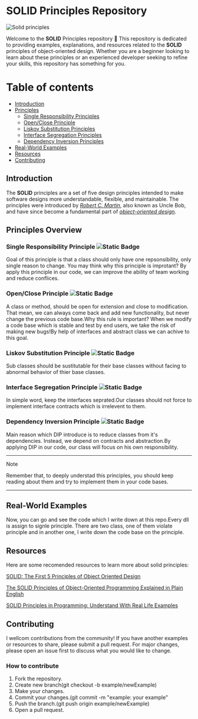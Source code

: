 # SOLID Principles Repository

![Solid principles](https://media.dev.to/cdn-cgi/image/width=1280,height=720,fit=cover,gravity=auto,format=auto/https%3A%2F%2Fdev-to-uploads.s3.amazonaws.com%2Fuploads%2Farticles%2Ftq5fahfhe0kdc8muaiyg.png)

Welcome to the **SOLID** Principles repository 🤟 This repository is dedicated to providing examples, explanations, and resources related to the **SOLID** principles of object-oriented design. Whether you are a beginner looking to learn about these principles or an experienced developer seeking to refine your skills, this repository has something for you.

# Table of contents

- [Introduction](#introduction)
- [Principles](#principles-overview)
  - [Single Responsibility Principles](#single-responsibility-principle-srp)
  - [Open/Close Principle](#open/close-principle-ocp)
  - [Liskov Substitution Principles](#liskov-substitution-principle-lsp)
  - [Interface Segregation Principles](#interface-segregation-principle-isp)
  - [Dependency Inversion Principles](#dependency-inversion-principle-dip)
- [Real-World Examples](#real-world-examples)
- [Resources](#resources)
- [Contributing](#contributing)
<!-- - [License](@license)-->

## Introduction
The **SOLID** principles are a set of five design principles intended to make software designs more understandable, flexible, and maintainable. The principles were introduced by [_Robert C. Martin_](https://en.wikipedia.org/wiki/Robert_C._Martin), also known as Uncle Bob, and have since become a fundamental part of [_object-oriented design_](https://www.educative.io/blog/object-oriented-programming).

## Principles Overview

### Single Responsibility Principle ![Static Badge](https://img.shields.io/badge/(SRP)-blue?style=flat)

Goal of this principle is that a class should only have one repsonsibility, only single reason to change.
You may think why this principle is improtant? By apply this principle in our code, we can improve the ability of team working and reduce conflices.

### Open/Close Principle ![Static Badge](https://img.shields.io/badge/(OCP)-blue?style=flat)

A class or method, should be open for extension and close to modification.
That mean, we can always come back and add new functionality, but never change the previous code base.Why this rule is important? When we modify a code base which is stable and test by end users, we take the risk of making new bugs!By help of interfaces and abstract class we can achive to this goal.

### Liskov Substitution Principle ![Static Badge](https://img.shields.io/badge/(LSP)-blue?style=flat)

Sub classes should be sustitutable for their base classes without facing to abnormal behavior of thier base classes.

### Interface Segregation Principle ![Static Badge](https://img.shields.io/badge/(ISP)-blue?style=flat)

In simple word, keep the interfaces seprated.Our classes should not force to implement interface contracts which is irrelevent to them.

### Dependency Inversion Principle ![Static Badge](https://img.shields.io/badge/(DIP)-blue?style=flat)

Main reason which DIP introduce is to reduce classes from it's dependencies. Instead, we depend on contracts and abstraction.By applying DIP in our code, our class will focus on his own responsibility.

---

> [!NOTE]
> Remember that, to deeply understad this principles, you should keep reading about them and try to implement them in your code bases.

---

## Real-World Examples

Now, you can go and see the code which I write down at this repo.Every dll is assign to signle principle. There are two class, one of them violate principle and in another one, I write down the code base on the principle.

## Resources

Here are some recomended resources to learn more about solid principles:

[SOLID: The First 5 Principles of Object Oriented Design](https://www.digitalocean.com/community/conceptual-articles/s-o-l-i-d-the-first-five-principles-of-object-oriented-design)

[The SOLID Principles of Object-Oriented Programming Explained in Plain English](https://www.freecodecamp.org/news/solid-principles-explained-in-plain-english/)

[SOLID Principles in Programming: Understand With Real Life Examples](https://www.geeksforgeeks.org/solid-principle-in-programming-understand-with-real-life-examples/)

## Contributing

I wellcom contributions from the community! If you have another examples or resources to share, please submit a pull request. For major changes, please open an issue first to discuss what you would like to change.

### How to contribute

1. Fork the repository.
2. Create new branch(git checkout -b example/newExample)
3. Make your changes.
4. Commit your changes.(git commit -m "example: your example"
5. Push the branch.(git push origin example/newExample)
6. Open a pull request.

<!-- 
## License

This repository is licensed under the MIT License. See the LICENSE file for more information.
-->
